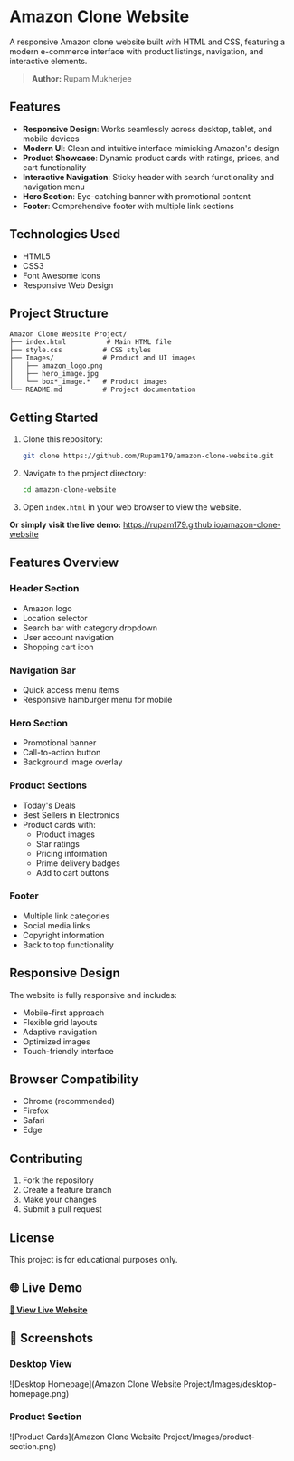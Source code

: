 # Amazon Clone Website

A responsive Amazon clone website built with HTML and CSS, featuring a modern e-commerce interface with product listings, navigation, and interactive elements.

> **Author:** Rupam Mukherjee

## Features

- **Responsive Design**: Works seamlessly across desktop, tablet, and mobile devices
- **Modern UI**: Clean and intuitive interface mimicking Amazon's design
- **Product Showcase**: Dynamic product cards with ratings, prices, and cart functionality
- **Interactive Navigation**: Sticky header with search functionality and navigation menu
- **Hero Section**: Eye-catching banner with promotional content
- **Footer**: Comprehensive footer with multiple link sections

## Technologies Used

- HTML5
- CSS3
- Font Awesome Icons
- Responsive Web Design

## Project Structure

```
Amazon Clone Website Project/
├── index.html          # Main HTML file
├── style.css          # CSS styles
├── Images/            # Product and UI images
│   ├── amazon_logo.png
│   ├── hero_image.jpg
│   └── box*_image.*   # Product images
└── README.md          # Project documentation
```

## Getting Started

1. Clone this repository:
   ```bash
   git clone https://github.com/Rupam179/amazon-clone-website.git
   ```

2. Navigate to the project directory:
   ```bash
   cd amazon-clone-website
   ```

3. Open `index.html` in your web browser to view the website.

**Or simply visit the live demo:** https://rupam179.github.io/amazon-clone-website

## Features Overview

### Header Section
- Amazon logo
- Location selector
- Search bar with category dropdown
- User account navigation
- Shopping cart icon

### Navigation Bar
- Quick access menu items
- Responsive hamburger menu for mobile

### Hero Section
- Promotional banner
- Call-to-action button
- Background image overlay

### Product Sections
- Today's Deals
- Best Sellers in Electronics
- Product cards with:
  - Product images
  - Star ratings
  - Pricing information
  - Prime delivery badges
  - Add to cart buttons

### Footer
- Multiple link categories
- Social media links
- Copyright information
- Back to top functionality

## Responsive Design

The website is fully responsive and includes:
- Mobile-first approach
- Flexible grid layouts
- Adaptive navigation
- Optimized images
- Touch-friendly interface

## Browser Compatibility

- Chrome (recommended)
- Firefox
- Safari
- Edge

## Contributing

1. Fork the repository
2. Create a feature branch
3. Make your changes
4. Submit a pull request

## License

This project is for educational purposes only.

## 🌐 Live Demo

**[🚀 View Live Website](https://rupam179.github.io/amazon-clone-website)**

## 📱 Screenshots

### Desktop View
![Desktop Homepage](Amazon Clone Website Project/Images/desktop-homepage.png)

### Product Section
![Product Cards](Amazon Clone Website Project/Images/product-section.png)
